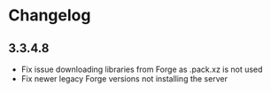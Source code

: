 # Changelog

## 3.3.4.8

- Fix issue downloading libraries from Forge as .pack.xz is not used
- Fix newer legacy Forge versions not installing the server
